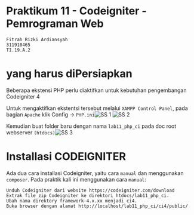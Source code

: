 # Praktikum 11 - Codeigniter - Pemrograman Web

```
Fitrah Rizki Ardiansyah
311910465
TI.19.A.2
```
# yang harus diPersiapkan
Beberapa ekstensi PHP perlu diaktifkan untuk kebutuhan pengembangan Codeigniter 4

Untuk mengaktifkan ekstentsi tersebut melalui ```XAMPP Control Panel```, pada bagian ```Apache``` klik Config -> ```PHP.ini```![SS 1](https://user-images.githubusercontent.com/56240954/122005618-10040780-cde0-11eb-9deb-1f7a92a6111e.png)
![SS 2](https://user-images.githubusercontent.com/56240954/122005888-61ac9200-cde0-11eb-8567-dd8328f3340d.png)

Kemudian buat folder baru dengan nama ```lab11_php_ci``` pada doc root webserver ```(htdocs)```![SS 3](https://user-images.githubusercontent.com/56240954/122006610-3b3b2680-cde1-11eb-9cfb-fba8c668d7c2.png)

# Installasi CODEIGNITER
Ada dua cara installasi Codeigniter, yaitu cara ```manual``` dan menggunakan ```composer```. Pada praktik kali ini menggunakan cara ```manual```:

    Unduh Codeigniter dari website https://codeigniter.com/download
    Extrak file zip Codeigniter ke direktori htdocs/lab11_php_ci.
    Ubah nama direktory framework-4.x.xx menjadi ci4.
    Buka browser dengan alamat http://localhost/lab11_php_ci/ci4/public/
